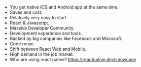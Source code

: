 - You get native iOS and Android app at the same time.
- Saves and cost.
- Relatively very easy to start.
- React & Javascript.
- Massive Developer Community.
- Development experience and tools.
- Backed by big companies like Facebook and Microsoft.
- Code reuse.
- Shift between React Web and Mobile.
- High demand in the job market.
- Who are using react native? https://reactnative.dev/showcase